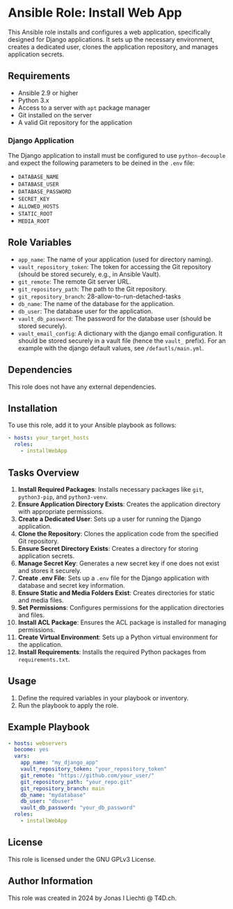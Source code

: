 # Ansible Role: Install Web App

This Ansible role installs and configures a web application, specifically designed for Django applications. It sets up the necessary environment, creates a dedicated user, clones the application repository, and manages application secrets.

## Requirements

- Ansible 2.9 or higher
- Python 3.x
- Access to a server with `apt` package manager
- Git installed on the server
- A valid Git repository for the application

### Django Application

The Django application to install must be configured to use `python-decouple` and expect the following parameters to be deined in the `.env` file:

- `DATABASE_NAME`
- `DATABASE_USER`
- `DATABASE_PASSWORD`
- `SECRET_KEY`
- `ALLOWED_HOSTS`
- `STATIC_ROOT`
- `MEDIA_ROOT`

## Role Variables

- `app_name`: The name of your application (used for directory naming).
- `vault_repository_token`: The token for accessing the Git repository (should be stored securely, e.g., in Ansible Vault).
- `git_remote`: The remote Git server URL.
- `git_repository_path`: The path to the Git repository.
- `git_repository_branch`: 28-allow-to-run-detached-tasks
- `db_name`: The name of the database for the application.
- `db_user`: The database user for the application.
- `vault_db_password`: The password for the database user (should be stored securely).
- `vault_email_config`: A dictionary with the django email configuration.
  It should be stored securely in a vault file (hence the `vault_` prefix).
  For an example with the django default values, see `/defautls/main.yml`.

## Dependencies

This role does not have any external dependencies.

## Installation

To use this role, add it to your Ansible playbook as follows:

```yaml
- hosts: your_target_hosts
  roles:
    - installWebApp
```

## Tasks Overview

1. **Install Required Packages**: Installs necessary packages like `git`, `python3-pip`, and `python3-venv`.
2. **Ensure Application Directory Exists**: Creates the application directory with appropriate permissions.
3. **Create a Dedicated User**: Sets up a user for running the Django application.
4. **Clone the Repository**: Clones the application code from the specified Git repository.
5. **Ensure Secret Directory Exists**: Creates a directory for storing application secrets.
6. **Manage Secret Key**: Generates a new secret key if one does not exist and stores it securely.
7. **Create .env File**: Sets up a `.env` file for the Django application with database and secret key information.
8. **Ensure Static and Media Folders Exist**: Creates directories for static and media files.
9. **Set Permissions**: Configures permissions for the application directories and files.
10. **Install ACL Package**: Ensures the ACL package is installed for managing permissions.
11. **Create Virtual Environment**: Sets up a Python virtual environment for the application.
12. **Install Requirements**: Installs the required Python packages from `requirements.txt`.

## Usage

1. Define the required variables in your playbook or inventory.
2. Run the playbook to apply the role.

## Example Playbook

```yaml
- hosts: webservers
  become: yes
  vars:
    app_name: "my_django_app"
    vault_repository_token: "your_repository_token"
    git_remote: "https://github.com/your_user/"
    git_repository_path: "your_repo.git"
    git_repository_branch: main
    db_name: "mydatabase"
    db_user: "dbuser"
    vault_db_password: "your_db_password"
  roles:
    - installWebApp
```

## License

This role is licensed under the GNU GPLv3 License.

## Author Information

This role was created in 2024 by Jonas I Liechti @ T4D.ch.
